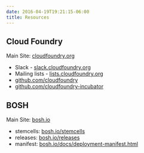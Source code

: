 ```yaml
---
date: 2016-04-19T19:21:15-06:00
title: Resources
---
```


## Cloud Foundry

Main Site: [cloudfoundry.org](https://www.cloudfoundry.org)

* Slack - [slack.cloudfoundry.org](https://slack.cloudfoundry.org/)
* Mailing lists - [lists.cloudfoundry.org](https://lists.cloudfoundry.org)
* [github.com/cloudfoundry](https://github.com/cloudfoundry)
* [github.com/cloudfoundry-incubator](https://github.com/cloudfoundry-incubator)

## BOSH

Main Site: [bosh.io](https://bosh.io)

* stemcells: [bosh.io/stemcells](http://bosh.io/stemcells)
* releases: [bosh.io/releases](http://bosh.io/releases)
* manifest: [bosh.io/docs/deployment-manifest.html](http://bosh.io/docs/deployment-manifest.html)
